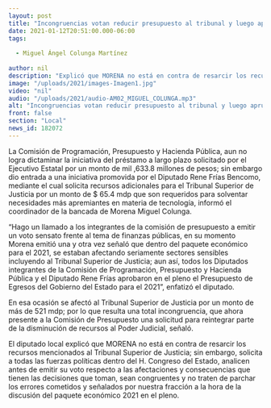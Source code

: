 ```yaml
---
layout: post
title: "Incongruencias votan reducir presupuesto al tribunal y luego aprueban recursos adicionales -  Miguel Colunga"
date: 2021-01-12T20:51:00.000-06:00
tags:
  
  - Miguel Ángel Colunga Martínez
  
author: nil
description: "Explicó que MORENA no está en contra de resarcir los recursos mencionados al Tribunal Superior de Justicia"
image: "/uploads/2021/images-Imagen1.jpg"
video: "nil"
audio: "/uploads/2021/audio-AM02_MIGUEL_COLUNGA.mp3"
alt: "Incongruencias votan reducir presupuesto al tribunal y luego aprueban recursos adicionales -  Miguel Colunga"
front: false
section: "Local"
news_id: 182072
---
```


La Comisión de Programación, Presupuesto y Hacienda Pública, aun no logra dictaminar la iniciativa del préstamo a largo plazo solicitado por el Ejecutivo Estatal por un monto de mil ,633.8 millones de pesos; sin embargo dio entrada a una iniciativa  promovida por el Diputado Rene Frías Bencomo, mediante el cual solicita recursos adicionales para el Tribunal Superior de Justicia por un monto de $ 65.4 mdp que son requeridos para solventar necesidades más apremiantes en materia de tecnología, informó el coordinador de la bancada de Morena Miguel Colunga.

“Hago un  llamado a los integrantes de la comisión de presupuesto a emitir un voto sensato frente al tema de finanzas públicas, en su momento Morena emitió una y otra vez señaló que dentro del paquete económico para el 2021, se estaban afectando seriamente sectores sensibles incluyendo al Tribunal Superior de Justicia;  aun así,  todos los Diputados integrantes de la Comisión de Programación, Presupuesto y Hacienda Pública y el Diputado Rene Frías aprobaron en el pleno el Presupuesto de Egresos del Gobierno del Estado para el 2021”, enfatizó el diputado. 

En esa ocasión se afectó al Tribunal Superior de Justicia por un monto de más de 521 mdp; por lo que resulta una total incongruencia, que ahora presente a la Comisión de Presupuesto una solicitud para reintegrar parte de la disminución de recursos al Poder Judicial, señaló.

El diputado local explicó que MORENA no está en contra de resarcir los recursos mencionados al Tribunal Superior de Justicia; sin embargo, solicita a todas las fuerzas políticas dentro del H. Congreso del Estado, analicen antes de emitir su voto respecto a las afectaciones y consecuencias que tienen las decisiones que toman, sean congruentes y no traten de parchar los errores cometidos y señalados por nuestra fracción a la hora de la discusión del paquete económico 2021 en el pleno.  